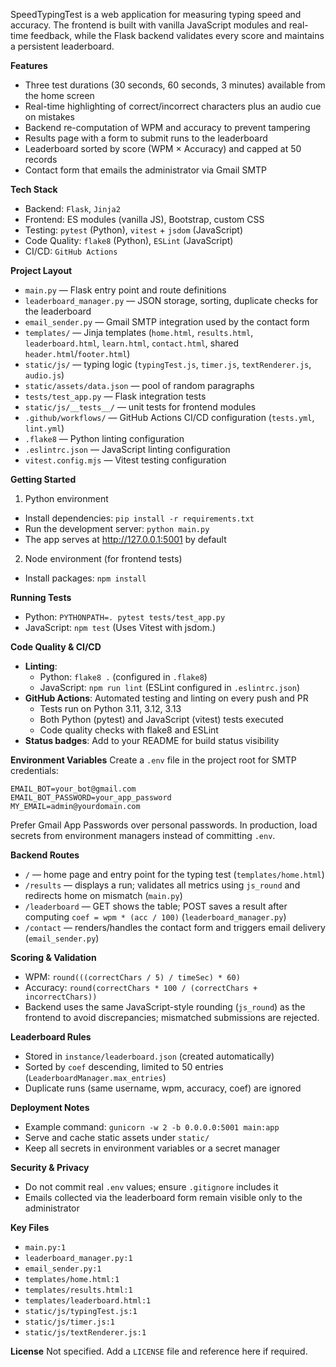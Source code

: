 SpeedTypingTest is a web application for measuring typing speed and accuracy. The frontend is built with vanilla JavaScript modules and real-time feedback, while the Flask backend validates every score and maintains a persistent leaderboard.

**Features**
- Three test durations (30 seconds, 60 seconds, 3 minutes) available from the home screen
- Real-time highlighting of correct/incorrect characters plus an audio cue on mistakes
- Backend re-computation of WPM and accuracy to prevent tampering
- Results page with a form to submit runs to the leaderboard
- Leaderboard sorted by score (WPM × Accuracy) and capped at 50 records
- Contact form that emails the administrator via Gmail SMTP

**Tech Stack**
- Backend: `Flask`, `Jinja2`
- Frontend: ES modules (vanilla JS), Bootstrap, custom CSS
- Testing: `pytest` (Python), `vitest` + `jsdom` (JavaScript)
- Code Quality: `flake8` (Python), `ESLint` (JavaScript)
- CI/CD: `GitHub Actions`

**Project Layout**
- `main.py` — Flask entry point and route definitions
- `leaderboard_manager.py` — JSON storage, sorting, duplicate checks for the leaderboard
- `email_sender.py` — Gmail SMTP integration used by the contact form
- `templates/` — Jinja templates (`home.html`, `results.html`, `leaderboard.html`, `learn.html`, `contact.html`, shared `header.html`/`footer.html`)
- `static/js/` — typing logic (`typingTest.js`, `timer.js`, `textRenderer.js`, `audio.js`)
- `static/assets/data.json` — pool of random paragraphs
- `tests/test_app.py` — Flask integration tests
- `static/js/__tests__/` — unit tests for frontend modules
- `.github/workflows/` — GitHub Actions CI/CD configuration (`tests.yml`, `lint.yml`)
- `.flake8` — Python linting configuration
- `.eslintrc.json` — JavaScript linting configuration
- `vitest.config.mjs` — Vitest testing configuration

**Getting Started**
1. Python environment
- Install dependencies: `pip install -r requirements.txt`
- Run the development server: `python main.py`
- The app serves at http://127.0.0.1:5001 by default

2. Node environment (for frontend tests)
- Install packages: `npm install`

**Running Tests**
- Python: `PYTHONPATH=. pytest tests/test_app.py`
- JavaScript: `npm test`
  (Uses Vitest with jsdom.)

**Code Quality & CI/CD**
- **Linting**: 
  - Python: `flake8 .` (configured in `.flake8`)
  - JavaScript: `npm run lint` (ESLint configured in `.eslintrc.json`)
- **GitHub Actions**: Automated testing and linting on every push and PR
  - Tests run on Python 3.11, 3.12, 3.13
  - Both Python (pytest) and JavaScript (vitest) tests executed
  - Code quality checks with flake8 and ESLint
- **Status badges**: Add to your README for build status visibility

**Environment Variables**
Create a `.env` file in the project root for SMTP credentials:

```
EMAIL_BOT=your_bot@gmail.com
EMAIL_BOT_PASSWORD=your_app_password
MY_EMAIL=admin@yourdomain.com
```

Prefer Gmail App Passwords over personal passwords. In production, load secrets from environment managers instead of committing `.env`.

**Backend Routes**
- `/` — home page and entry point for the typing test (`templates/home.html`)
- `/results` — displays a run; validates all metrics using `js_round` and redirects home on mismatch (`main.py`)
- `/leaderboard` — GET shows the table; POST saves a result after computing `coef = wpm * (acc / 100)` (`leaderboard_manager.py`)
- `/contact` — renders/handles the contact form and triggers email delivery (`email_sender.py`)

**Scoring & Validation**
- WPM: `round(((correctChars / 5) / timeSec) * 60)`
- Accuracy: `round(correctChars * 100 / (correctChars + incorrectChars))`
- Backend uses the same JavaScript-style rounding (`js_round`) as the frontend to avoid discrepancies; mismatched submissions are rejected.

**Leaderboard Rules**
- Stored in `instance/leaderboard.json` (created automatically)
- Sorted by `coef` descending, limited to 50 entries (`LeaderboardManager.max_entries`)
- Duplicate runs (same username, wpm, accuracy, coef) are ignored

**Deployment Notes**
- Example command: `gunicorn -w 2 -b 0.0.0.0:5001 main:app`
- Serve and cache static assets under `static/`
- Keep all secrets in environment variables or a secret manager

**Security & Privacy**
- Do not commit real `.env` values; ensure `.gitignore` includes it
- Emails collected via the leaderboard form remain visible only to the administrator

**Key Files**
- `main.py:1`
- `leaderboard_manager.py:1`
- `email_sender.py:1`
- `templates/home.html:1`
- `templates/results.html:1`
- `templates/leaderboard.html:1`
- `static/js/typingTest.js:1`
- `static/js/timer.js:1`
- `static/js/textRenderer.js:1`

**License**
Not specified. Add a `LICENSE` file and reference here if required.

